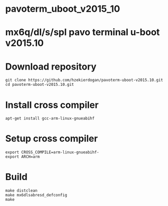 # pavoterm_uboot_v2015_10
# mx6q/dl/s/spl pavo terminal u-boot v2015.10 
 
# Download repository
    git clone https://github.com/hzekierdogan/pavoterm-uboot-v2015.10.git
    cd pavoterm-uboot-v2015.10.git
 
# Install cross compiler
    apt-get install gcc-arm-linux-gnueabihf
 
# Setup cross compiler
    export CROSS_COMPILE=arm-linux-gnueabihf-
    export ARCH=arm
 
# Build
    make distclean
    make mx6dlsabresd_defconfig
    make

